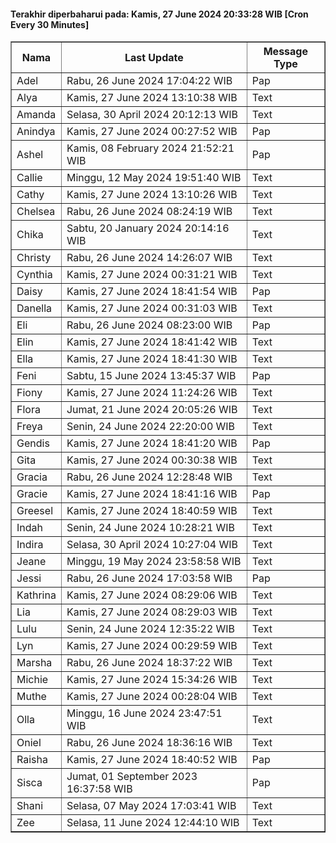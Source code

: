 #### Terakhir diperbaharui pada: Kamis, 27 June 2024 20:33:28 WIB [Cron Every 30 Minutes]

<table border='1'><tr><th>Nama</th><th>Last Update</th><th>Message Type</th></tr><tr><td>Adel</td><td>Rabu, 26 June 2024 17:04:22 WIB</td><td>Pap</td></tr><tr><td>Alya</td><td>Kamis, 27 June 2024 13:10:38 WIB</td><td>Text</td></tr><tr><td>Amanda</td><td>Selasa, 30 April 2024 20:12:13 WIB</td><td>Text</td></tr><tr><td>Anindya</td><td>Kamis, 27 June 2024 00:27:52 WIB</td><td>Pap</td></tr><tr><td>Ashel</td><td>Kamis, 08 February 2024 21:52:21 WIB</td><td>Pap</td></tr><tr><td>Callie</td><td>Minggu, 12 May 2024 19:51:40 WIB</td><td>Text</td></tr><tr><td>Cathy</td><td>Kamis, 27 June 2024 13:10:26 WIB</td><td>Text</td></tr><tr><td>Chelsea</td><td>Rabu, 26 June 2024 08:24:19 WIB</td><td>Text</td></tr><tr><td>Chika</td><td>Sabtu, 20 January 2024 20:14:16 WIB</td><td>Text</td></tr><tr><td>Christy</td><td>Rabu, 26 June 2024 14:26:07 WIB</td><td>Text</td></tr><tr><td>Cynthia</td><td>Kamis, 27 June 2024 00:31:21 WIB</td><td>Text</td></tr><tr><td>Daisy</td><td>Kamis, 27 June 2024 18:41:54 WIB</td><td>Pap</td></tr><tr><td>Danella</td><td>Kamis, 27 June 2024 00:31:03 WIB</td><td>Text</td></tr><tr><td>Eli</td><td>Rabu, 26 June 2024 08:23:00 WIB</td><td>Pap</td></tr><tr><td>Elin</td><td>Kamis, 27 June 2024 18:41:42 WIB</td><td>Text</td></tr><tr><td>Ella</td><td>Kamis, 27 June 2024 18:41:30 WIB</td><td>Text</td></tr><tr><td>Feni</td><td>Sabtu, 15 June 2024 13:45:37 WIB</td><td>Pap</td></tr><tr><td>Fiony</td><td>Kamis, 27 June 2024 11:24:26 WIB</td><td>Text</td></tr><tr><td>Flora</td><td>Jumat, 21 June 2024 20:05:26 WIB</td><td>Text</td></tr><tr><td>Freya</td><td>Senin, 24 June 2024 22:20:00 WIB</td><td>Text</td></tr><tr><td>Gendis</td><td>Kamis, 27 June 2024 18:41:20 WIB</td><td>Pap</td></tr><tr><td>Gita</td><td>Kamis, 27 June 2024 00:30:38 WIB</td><td>Text</td></tr><tr><td>Gracia</td><td>Rabu, 26 June 2024 12:28:48 WIB</td><td>Text</td></tr><tr><td>Gracie</td><td>Kamis, 27 June 2024 18:41:16 WIB</td><td>Pap</td></tr><tr><td>Greesel</td><td>Kamis, 27 June 2024 18:40:59 WIB</td><td>Text</td></tr><tr><td>Indah</td><td>Senin, 24 June 2024 10:28:21 WIB</td><td>Text</td></tr><tr><td>Indira</td><td>Selasa, 30 April 2024 10:27:04 WIB</td><td>Text</td></tr><tr><td>Jeane</td><td>Minggu, 19 May 2024 23:58:58 WIB</td><td>Text</td></tr><tr><td>Jessi</td><td>Rabu, 26 June 2024 17:03:58 WIB</td><td>Pap</td></tr><tr><td>Kathrina</td><td>Kamis, 27 June 2024 08:29:06 WIB</td><td>Text</td></tr><tr><td>Lia</td><td>Kamis, 27 June 2024 08:29:03 WIB</td><td>Text</td></tr><tr><td>Lulu</td><td>Senin, 24 June 2024 12:35:22 WIB</td><td>Text</td></tr><tr><td>Lyn</td><td>Kamis, 27 June 2024 00:29:59 WIB</td><td>Text</td></tr><tr><td>Marsha</td><td>Rabu, 26 June 2024 18:37:22 WIB</td><td>Text</td></tr><tr><td>Michie</td><td>Kamis, 27 June 2024 15:34:26 WIB</td><td>Text</td></tr><tr><td>Muthe</td><td>Kamis, 27 June 2024 00:28:04 WIB</td><td>Text</td></tr><tr><td>Olla</td><td>Minggu, 16 June 2024 23:47:51 WIB</td><td>Text</td></tr><tr><td>Oniel</td><td>Rabu, 26 June 2024 18:36:16 WIB</td><td>Text</td></tr><tr><td>Raisha</td><td>Kamis, 27 June 2024 18:40:52 WIB</td><td>Pap</td></tr><tr><td>Sisca</td><td>Jumat, 01 September 2023 16:37:58 WIB</td><td>Pap</td></tr><tr><td>Shani</td><td>Selasa, 07 May 2024 17:03:41 WIB</td><td>Text</td></tr><tr><td>Zee</td><td>Selasa, 11 June 2024 12:44:10 WIB</td><td>Text</td></tr></table>